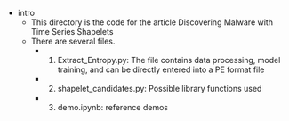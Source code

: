 - intro
  - This directory is the code for the article Discovering Malware with Time Series Shapelets
  - There are several files.
    - 1. Extract_Entropy.py: The file contains data processing, model training, and can be directly entered into a PE format file
    - 2. shapelet_candidates.py: Possible library functions used
    - 3. demo.ipynb: reference demos